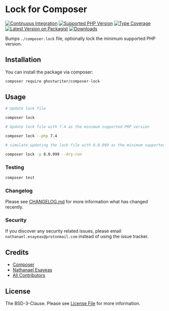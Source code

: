 # Lock for Composer

[![Continuous Integration](https://github.com/ghostwriter/composer-lock/actions/workflows/continuous-integration.yml/badge.svg)](https://github.com/ghostwriter/composer-lock/actions/workflows/continuous-integration.yml)
[![Supported PHP Version](https://badgen.net/packagist/php/ghostwriter/composer-lock?color=8892bf)](https://www.php.net/supported-versions)
[![Type Coverage](https://shepherd.dev/github/ghostwriter/composer-lock/coverage.svg)](https://shepherd.dev/github/ghostwriter/composer-lock)
[![Latest Version on Packagist](https://badgen.net/packagist/v/ghostwriter/composer-lock)](https://packagist.org/packages/ghostwriter/composer-lock)
[![Downloads](https://badgen.net/packagist/dt/ghostwriter/composer-lock?color=blue)](https://packagist.org/packages/ghostwriter/composer-lock)

Bumps `./composer.lock` file, optionally lock the minimum supported PHP version.

## Installation

You can install the package via composer:

``` bash
composer require ghostwriter/composer-lock
```

## Usage

``` bash
# Update lock file

composer lock

# Update lock file with 7.4 as the minimum supported PHP version

composer lock --php 7.4

# simulate updating the lock file with 8.0.999 as the minimum supported PHP version

composer lock -p 8.0.999 --dry-run
```

### Testing

``` bash
composer test
```

### Changelog

Please see [CHANGELOG.md](./CHANGELOG.md) for more information what has changed recently.

### Security

If you discover any security related issues, please email `nathanael.esayeas@protonmail.com` instead of using the issue tracker.

## Credits

- [Composer](https://github.com/composer/composer)
- [Nathanael Esayeas](https://github.com/ghostwriter)
- [All Contributors](../../contributors)

## License

The BSD-3-Clause. Please see [License File](./LICENSE) for more information.
